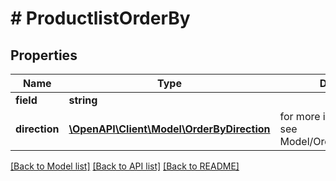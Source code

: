 # # ProductlistOrderBy


## Properties 


Name | Type | Description | Notes
------------ | ------------- | ------------- | -------------
**field**| **string** |   | [optional]
**direction**| [**\OpenAPI\Client\Model\OrderByDirection**](OrderByDirection.md) |  for more information please, see Model/OrderByDirection.php  | [optional]


[[Back to Model list]](../../README.md#models) [[Back to API list]](../../README.md#endpoints) [[Back to README]](../../README.md)

